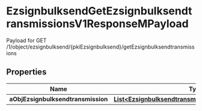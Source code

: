 

# EzsignbulksendGetEzsignbulksendtransmissionsV1ResponseMPayload

Payload for GET /1/object/ezsignbulksend/{pkiEzsignbulksend}/getEzsignbulksendtransmissions

## Properties

| Name | Type | Description | Notes |
|------------ | ------------- | ------------- | -------------|
|**aObjEzsignbulksendtransmission** | [**List&lt;EzsignbulksendtransmissionResponseCompound&gt;**](EzsignbulksendtransmissionResponseCompound.md) |  |  |



